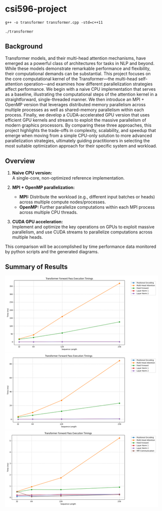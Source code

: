# csi596-project

```
g++ -o transformer transformer.cpp -std=c++11
```
```
./transformer   
```

## Background
Transformer models, and their multi-head attention mechanisms, have emerged as a powerful class of architectures for tasks in NLP and beyond. While these models demonstrate remarkable performance and flexibility, their computational demands can be substantial. This project focuses on the core computational kernel of the Transformer—the multi-head self-attention operation—and examines how different parallelization strategies affect performance. We begin with a naive CPU implementation that serves as a baseline, illustrating the computational steps of the attention kernel in a straightforward, single-threaded manner. We then introduce an MPI + OpenMP version that leverages distributed memory parallelism across multiple processes as well as shared-memory parallelism within each process. Finally, we develop a CUDA-accelerated GPU version that uses efficient GPU kernels and streams to exploit the massive parallelism of modern graphics processors. By comparing these three approaches, this project highlights the trade-offs in complexity, scalability, and speedup that emerge when moving from a simple CPU-only solution to more advanced parallelization strategies, ultimately guiding practitioners in selecting the most suitable optimization approach for their specific system and workload.

## Overview
1. **Naive CPU version:**  
   A single-core, non-optimized reference implementation.

2. **MPI + OpenMP parallelization:**  
   - **MPI:** Distribute the workload (e.g., different input batches or heads) across multiple compute nodes/processes.
   - **OpenMP:** Further parallelize computations within each MPI process across multiple CPU threads.

3. **CUDA GPU acceleration:**  
   Implement and optimize the key operations on GPUs to exploit massive parallelism, and use CUDA streams to parallelize computations across multiple heads.

This comparison will be accomplished by time performance data monitored by python scripts and the generated diagrams.

## Summary of Results
![Performance Comparison](./baseline/baseline.png)
![Performance Comparison](./MPI_transformer/OpenMP.png)
![Performance Comparison](./MPI_transformer/OpenMP+MPI.png)
